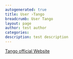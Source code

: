 ```yaml
---
autogenerated: true
title: User ›Tango
breadcrumb: User Tango
layout: page
author: test author
categories: 
description: test description
---
```


[Tango official Website](http://biophysique.mnhn.fr/tango)
